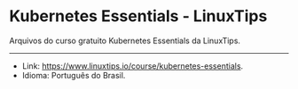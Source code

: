 # Kubernetes Essentials - LinuxTips
Arquivos do curso gratuito Kubernetes Essentials da LinuxTips.

---

* Link: https://www.linuxtips.io/course/kubernetes-essentials.
* Idioma: Português do Brasil.
